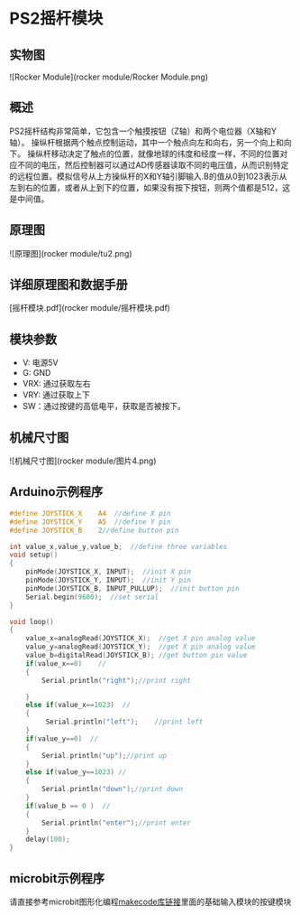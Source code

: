 # PS2摇杆模块

## 实物图

![Rocker Module](rocker module/Rocker Module.png)

## 概述

​       PS2摇杆结构非常简单，它包含一个触摸按钮（Z轴）和两个电位器（X轴和Y轴）。 操纵杆根据两个触点控制运动，其中一个触点向左和向右，另一个向上和向下。 操纵杆移动决定了触点的位置，就像地球的纬度和经度一样，不同的位置对应不同的电压，然后控制器可以通过AD传感器读取不同的电压值，从而识别特定的远程位置。模拟信号从上方操纵杆的X和Y轴引脚输入.B的值从0到1023表示从左到右的位置，或者从上到下的位置，如果没有按下按钮，则两个值都是512，这是中间值。

## 原理图

![原理图](rocker module/tu2.png)

## 详细原理图和数据手册

 [摇杆模块.pdf](rocker module/摇杆模块.pdf) 

## 模块参数

* V: 电源5V
* G: GND
* VRX: 通过获取左右
* VRY: 通过获取上下
* SW：通过按键的高低电平，获取是否被按下。

## 机械尺寸图

![机械尺寸图](rocker module/图片4.png)

## Arduino示例程序

```c
#define JOYSTICK_X    A4  //define X pin
#define JOYSTICK_Y    A5  //define Y pin
#define JOYSTICK_B    2//define button pin

int value_x,value_y,value_b;  //define three variables
void setup()
{
    pinMode(JOYSTICK_X, INPUT);  //init X pin
    pinMode(JOYSTICK_Y, INPUT);  //init Y pin
    pinMode(JOYSTICK_B, INPUT_PULLUP);  //init button pin
    Serial.begin(9600);  //set serial
}

void loop() 
{
    value_x=analogRead(JOYSTICK_X);  //get X pin analog value
    value_y=analogRead(JOYSTICK_Y);  //get X pin analog value
    value_b=digitalRead(JOYSTICK_B); //get button pin value 
    if(value_x==0)    //
    {
        Serial.println("right");//print right

    }
    else if(value_x==1023)  //
    {
         Serial.println("left");    //print left
    }
    if(value_y==0)  //
    {
        Serial.println("up");//print up
    }
    else if(value_y==1023) //
    {
        Serial.println("down");//print down
    }
    if(value_b == 0 )  //
    {
        Serial.println("enter");//print enter
    }
    delay(100);
}
```

## microbit示例程序

请直接参考microbit图形化编程[makecode库链接](https://github.com/emakefun/pxt-sensorbit)里面的基础输入模块的按键模块